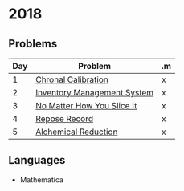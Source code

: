 # 2018

## Problems

| Day |                   Problem                    | .m |
| --- | -------------------------------------------- | -- |
| 1   | [Chronal Calibration](problem/01.md)         | x  |
| 2   | [Inventory Management System](problem/02.md) | x  |
| 3   | [No Matter How You Slice It](problem/03.md)  | x  |
| 4   | [Repose Record](problem/04.md)               | x  |
| 5   | [Alchemical Reduction](problem/05.md)        | x  |

## Languages

- Mathematica
